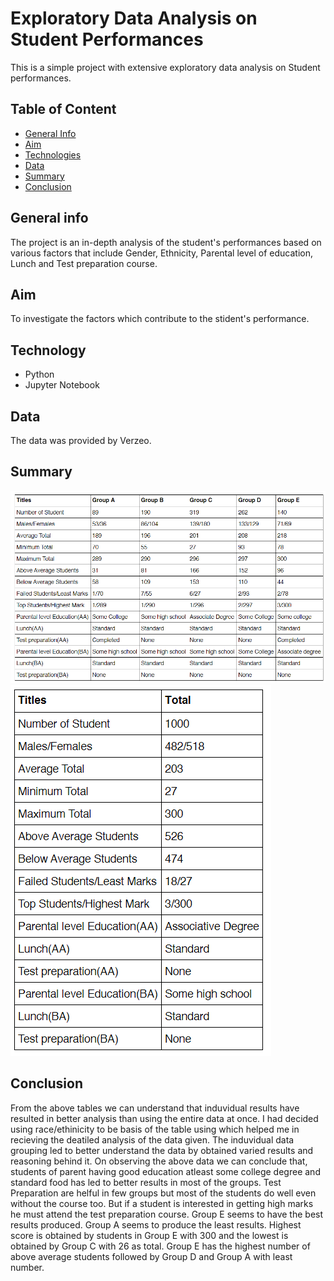 # Exploratory Data Analysis on Student Performances
This is a simple project with extensive exploratory data analysis on Student performances.

## Table of Content
* [General Info](#general-info)
* [Aim](#aim)
* [Technologies](#technology)
* [Data](#data)
* [Summary](#summary)
* [Conclusion](#conclusion)

## General info
The project is an in-depth analysis of the student's performances based on various factors that include Gender, Ethnicity, Parental level of education, Lunch and Test preparation course.

## Aim
To investigate the factors which contribute to the stident's performance.

## Technology
* Python
* Jupyter Notebook

## Data
The data was provided by Verzeo.

## Summary 
![Summary](./images/summary.png)
![Data_Summary](./images/summary%202.png)

## Conclusion
From the above tables we can understand that induvidual results have resulted in better analysis than using the entire data at once. I had decided using race/ethinicity to be basis of the table using which helped me in recieving the deatiled analysis of the data given. The induvidual data grouping led to better understand the data by obtained varied results and reasoning behind it. On observing the above data we can conclude that, students of parent having good education atleast some college degree and standard food has led to better results in most of the groups. Test Preparation are helful in few groups but most of the students do well even without the course too. But if a student is interested in getting high marks he must attend the test preparation course. Group E seems to have the best results produced. Group A seems to produce the least results. Highest score is obtained by students in Group E with 300 and the lowest is obtained by Group C with 26 as total. Group E has the highest number of above average students followed by Group D and Group A with least number.
